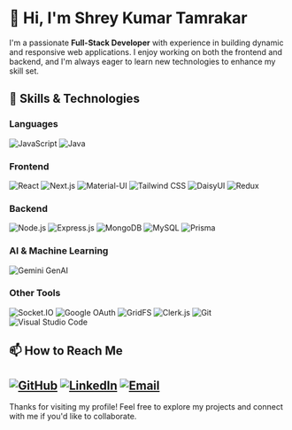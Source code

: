 # 👋 Hi, I'm Shrey Kumar Tamrakar

I'm a passionate **Full-Stack Developer** with experience in building dynamic and responsive web applications. I enjoy working on both the frontend and backend, and I'm always eager to learn new technologies to enhance my skill set.


## 🚀 Skills & Technologies

### Languages
![JavaScript](https://img.shields.io/badge/-JavaScript-F7DF1E?style=for-the-badge&logo=javascript&logoColor=black)
![Java](https://img.shields.io/badge/-Java-007396?style=for-the-badge&logo=java&logoColor=white)

### Frontend
 ![React](https://img.shields.io/badge/-React-61DAFB?style=for-the-badge&logo=react&logoColor=white)
 ![Next.js](https://img.shields.io/badge/-Next.js-000000?style=for-the-badge&logo=next.js&logoColor=white)
 ![Material-UI](https://img.shields.io/badge/-Material--UI-0081CB?style=for-the-badge&logo=material-ui&logoColor=white)
 ![Tailwind CSS](https://img.shields.io/badge/-Tailwind_CSS-38B2AC?style=for-the-badge&logo=tailwind-css&logoColor=white)
 ![DaisyUI](https://img.shields.io/badge/-DaisyUI-5A67D8?style=for-the-badge&logo=daisyui&logoColor=white)
 ![Redux](https://img.shields.io/badge/-Redux-764ABC?style=for-the-badge&logo=redux&logoColor=white)

### Backend
 ![Node.js](https://img.shields.io/badge/-Node.js-339933?style=for-the-badge&logo=node.js&logoColor=white)
 ![Express.js](https://img.shields.io/badge/-Express.js-000000?style=for-the-badge&logo=express&logoColor=white)
 ![MongoDB](https://img.shields.io/badge/-MongoDB-47A248?style=for-the-badge&logo=mongodb&logoColor=white)
 ![MySQL](https://img.shields.io/badge/-MySQL-4479A1?style=for-the-badge&logo=mysql&logoColor=white)
 ![Prisma](https://img.shields.io/badge/-Prisma-2D3748?style=for-the-badge&logo=prisma&logoColor=white)

### AI & Machine Learning
 ![Gemini GenAI](https://img.shields.io/badge/-Gemini_GenAI-4285F4?style=for-the-badge&logo=google&logoColor=white)

### Other Tools
 ![Socket.IO](https://img.shields.io/badge/-Socket.IO-010101?style=for-the-badge&logo=socket.io&logoColor=white)
 ![Google OAuth](https://img.shields.io/badge/-Google_OAuth-4285F4?style=for-the-badge&logo=google&logoColor=white)
 ![GridFS](https://img.shields.io/badge/-GridFS-47A248?style=for-the-badge&logo=mongodb&logoColor=white)
 ![Clerk.js](https://img.shields.io/badge/-Clerk.js-7D4698?style=for-the-badge&logo=clerk&logoColor=white)
 ![Git](https://img.shields.io/badge/-Git-F05032?style=for-the-badge&logo=git&logoColor=white)
 ![Visual Studio Code](https://img.shields.io/badge/-VS_Code-007ACC?style=for-the-badge&logo=visual-studio-code&logoColor=white)

## 📫 How to Reach Me

[![GitHub](https://img.shields.io/badge/-GitHub-181717?style=for-the-badge&logo=github&logoColor=white)](https://github.com/Shreykumar1)
[![LinkedIn](https://img.shields.io/badge/-LinkedIn-0A66C2?style=for-the-badge&logo=linkedin&logoColor=white)](https://linkedin.com/in/shreykumar15)
[![Email](https://img.shields.io/badge/-Email-D14836?style=for-the-badge&logo=gmail&logoColor=white)](mailto:shreykumar191@gmail.com)
---

Thanks for visiting my profile! Feel free to explore my projects and connect with me if you'd like to collaborate.
